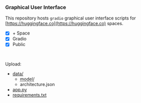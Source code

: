 <br>

### Graphical User Interface

This repository hosts `gradio` graphical user interface scripts for [https://huggingface.co](https://huggingface.co) spaces.

- [x] &plus; Space
- [x] Gradio
- [x] Public

<br>

Upload:

* [data/](.)
  * <abbr title="The model artefacts of the best model.">model/</abbr>
  * architecture.json
* [app.py](.hugging/app.py)
* [requirements.txt](.hugging/requirements.txt)

<br>
<br>

<br>
<br>

<br>
<br>

<br>
<br>

